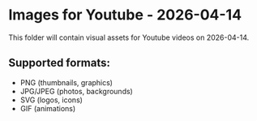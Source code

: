 # Images for Youtube - 2026-04-14

This folder will contain visual assets for Youtube videos on 2026-04-14.

## Supported formats:
- PNG (thumbnails, graphics)
- JPG/JPEG (photos, backgrounds)
- SVG (logos, icons)
- GIF (animations)
